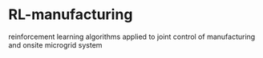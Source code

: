 # RL-manufacturing
reinforcement learning algorithms applied to joint control of manufacturing and onsite microgrid system
